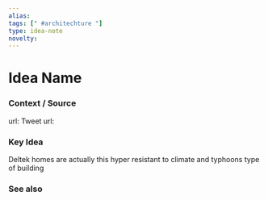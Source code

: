 ```yaml
---
alias: 
tags: [" #architechture "]
type: idea-note
novelty: 
---
```

# Idea Name

### Context / Source
url: 
Tweet url: 

### Key Idea

Deltek homes are actually this hyper resistant to climate and typhoons type of building

### See also
